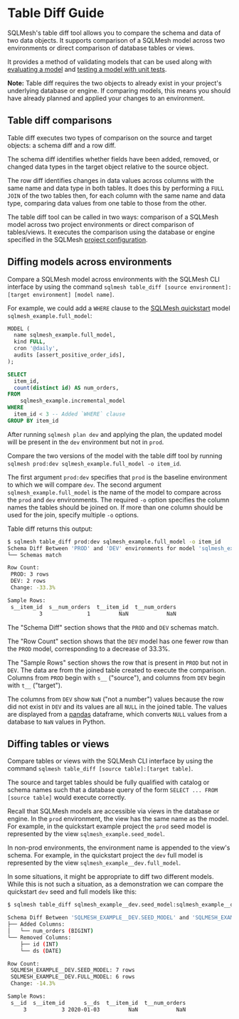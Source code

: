 # Table Diff Guide

SQLMesh's table diff tool allows you to compare the schema and data of two data objects. It supports comparison of a SQLMesh model across two environments or direct comparison of database tables or views.

It provides a method of validating models that can be used along with [evaluating a model](./models.md#evaluating-a-model) and [testing a model with unit tests](./testing.md#testing-changes-to-models).

**Note:** Table diff requires the two objects to already exist in your project's underlying database or engine. If comparing models, this means you should have already planned and applied your changes to an environment.

## Table diff comparisons

Table diff executes two types of comparison on the source and target objects: a schema diff and a row diff.

The schema diff identifies whether fields have been added, removed, or changed data types in the target object relative to the source object. 

The row diff identifies changes in data values across columns with the same name and data type in both tables. It does this by performing a `FULL JOIN` of the two tables then, for each column with the same name and data type, comparing data values from one table to those from the other.

The table diff tool can be called in two ways: comparison of a SQLMesh model across two project environments or direct comparison of tables/views. It executes the comparison using the database or engine specified in the SQLMesh [project configuration](../reference/configuration.md).

## Diffing models across environments

Compare a SQLMesh model across environments with the SQLMesh CLI interface by using the command `sqlmesh table_diff [source environment]:[target environment] [model name]`. 

For example, we could add a `WHERE` clause to the [SQLMesh quickstart](../quick_start.md) model `sqlmesh_example.full_model`:

```sql linenums="1"
MODEL (
  name sqlmesh_example.full_model,
  kind FULL,
  cron '@daily',
  audits [assert_positive_order_ids],
);

SELECT
  item_id,
  count(distinct id) AS num_orders,
FROM
    sqlmesh_example.incremental_model
WHERE
  item_id < 3 -- Added `WHERE` clause
GROUP BY item_id
```

After running `sqlmesh plan dev` and applying the plan, the updated model will be present in the `dev` environment but not in `prod`.

Compare the two versions of the model with the table diff tool by running `sqlmesh prod:dev sqlmesh_example.full_model -o item_id`.

The first argument `prod:dev` specifies that `prod` is the baseline environment to which we will compare `dev`. The second argument `sqlmesh_example.full_model` is the name of the model to compare across the `prod` and `dev` environments. The required `-o` option specifies the column names the tables should be joined on. If more than one column should be used for the join, specify multiple `-o` options.

Table diff returns this output:

```bash linenums="1"
$ sqlmesh table_diff prod:dev sqlmesh_example.full_model -o item_id
Schema Diff Between 'PROD' and 'DEV' environments for model 'sqlmesh_example.full_model':
└── Schemas match

Row Count:
 PROD: 3 rows
 DEV: 2 rows
 Change: -33.3%

Sample Rows:
 s__item_id  s__num_orders  t__item_id  t__num_orders
          3              1         NaN            NaN
```

The "Schema Diff" section shows that the `PROD` and `DEV` schemas match. 

The "Row Count" section shows that the `DEV` model has one fewer row than the `PROD` model, corresponding to a decrease of 33.3%. 

The "Sample Rows" section shows the row that is present in `PROD` but not in `DEV`. The data are from the joined table created to execute the comparison. Columns from `PROD` begin with `s__` ("source"), and columns from `DEV` begin with `t__` ("target"). 

The columns from `DEV` show `NaN` ("not a number") values because the row did not exist in `DEV` and its values are all `NULL` in the joined table. The values are displayed from a [pandas](https://pandas.pydata.org/) dataframe, which converts `NULL` values from a database to `NaN` values in Python. 

## Diffing tables or views

Compare tables or views with the SQLMesh CLI interface by using the command `sqlmesh table_diff [source table]:[target table]`.

The source and target tables should be fully qualified with catalog or schema names such that a database query of the form `SELECT ... FROM [source table]` would execute correctly.

Recall that SQLMesh models are accessible via views in the database or engine. In the `prod` environment, the view has the same name as the model. For example, in the quickstart example project the `prod` seed model is represented by the view `sqlmesh_example.seed_model`.

In non-prod environments, the environment name is appended to the view's schema. For example, in the quickstart project the `dev` full model is represented by the view `sqlmesh_example__dev.full_model`.

In some situations, it might be appropriate to diff two different models. While this is not such a situation, as a demonstration we can compare the quickstart `dev` seed and full models like this:

```bash linenums="1"
$ sqlmesh table_diff sqlmesh_example__dev.seed_model:sqlmesh_example__dev.full_model -o item_id

Schema Diff Between 'SQLMESH_EXAMPLE__DEV.SEED_MODEL' and 'SQLMESH_EXAMPLE__DEV.FULL_MODEL':
├── Added Columns:
│   └── num_orders (BIGINT)
└── Removed Columns:
    ├── id (INT)
    └── ds (DATE)

Row Count:
 SQLMESH_EXAMPLE__DEV.SEED_MODEL: 7 rows
 SQLMESH_EXAMPLE__DEV.FULL_MODEL: 6 rows
 Change: -14.3%

Sample Rows:
 s__id  s__item_id      s__ds  t__item_id  t__num_orders
     3           3 2020-01-03         NaN            NaN
```


